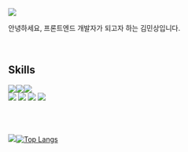 <img src="https://capsule-render.vercel.app/api?type=waving&height=200&section=header&text=Devkms&fontSize=48&fontAlignY=35&fontColor=ffffff&fontAlign=20&color=2d98da" />

안녕하세요, 프론트엔드 개발자가 되고자 하는 김민상입니다.
<br />
<br />
<br />

## Skills
<div>
  <img src="https://img.shields.io/badge/TypeScript-3178C6?style=for-the-badge&logo=typescript&logoColor=white"/><img src="https://img.shields.io/badge/JavaScript-F7DF1E?style=for-the-badge&logo=javascript&logoColor=white"/><img src="https://img.shields.io/badge/Python-3776AB?style=for-the-badge&logo=python&logoColor=white"/>
</div>
<div>
  <img src="https://img.shields.io/badge/React-61DAFB?style=for-the-badge&logo=react&logoColor=white"/>
  <img src="https://img.shields.io/badge/HTML-E34F26?style=for-the-badge&logo=html5&logoColor=white"/>
  <img src="https://img.shields.io/badge/CSS-1572B6?style=for-the-badge&logo=css3&logoColor=white"/>
  <img src="https://img.shields.io/badge/Sass-CC6699?style=for-the-badge&logo=sass&logoColor=white"/>
</div>

<br />
<br />
<br />

![](http://github-profile-summary-cards.vercel.app/api/cards/profile-details?username=devkmins&theme=nord_bright)[![Top Langs](https://github-readme-stats.vercel.app/api/top-langs/?username=devkmins&langs_count=10&layout=compact)](https://github.com/anuraghazra/github-readme-stats)
